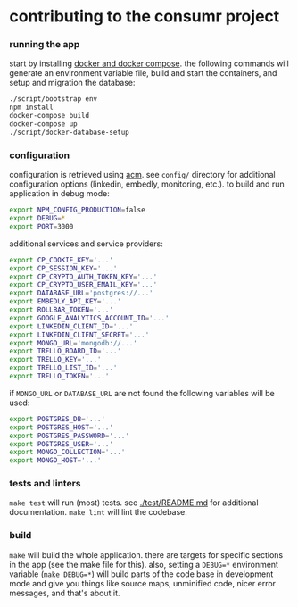 # contributing to the consumr project

### running the app

start by installing [docker and docker compose](https://docs.docker.com/compose/install/).
the following commands will generate an environment variable file, build and
start the containers, and setup and migration the database:

```bash
./script/bootstrap env
npm install
docker-compose build
docker-compose up
./script/docker-database-setup
```

### configuration

configuration is retrieved using [acm](https://www.npmjs.com/package/acm). see
`config/` directory for additional configuration options (linkedin, embedly,
monitoring, etc.). to build and run application in debug mode:

```bash
export NPM_CONFIG_PRODUCTION=false
export DEBUG=*
export PORT=3000
```

additional services and service providers:

```bash
export CP_COOKIE_KEY='...'
export CP_SESSION_KEY='...'
export CP_CRYPTO_AUTH_TOKEN_KEY='...'
export CP_CRYPTO_USER_EMAIL_KEY='...'
export DATABASE_URL='postgres://...'
export EMBEDLY_API_KEY='...'
export ROLLBAR_TOKEN='...'
export GOOGLE_ANALYTICS_ACCOUNT_ID='...'
export LINKEDIN_CLIENT_ID='...'
export LINKEDIN_CLIENT_SECRET='...'
export MONGO_URL='mongodb://...'
export TRELLO_BOARD_ID='...'
export TRELLO_KEY='...'
export TRELLO_LIST_ID='...'
export TRELLO_TOKEN='...'
```

if `MONGO_URL` or `DATABASE_URL` are not found the following variables will be
used:

```bash
export POSTGRES_DB='...'
export POSTGRES_HOST='...'
export POSTGRES_PASSWORD='...'
export POSTGRES_USER='...'
export MONGO_COLLECTION='...'
export MONGO_HOST='...'
```

### tests and linters

`make test` will run (most) tests. see [./test/README.md](test/README.md) for
additional documentation. `make lint` will lint the codebase.

### build

`make` will build the whole application. there are targets for specific
sections in the app (see the make file for this). also, setting a `DEBUG=*`
environment variable (`make DEBUG=*`) will build parts of the code base in
development mode and give you things like source maps, unminified code, nicer
error messages, and that's about it.
